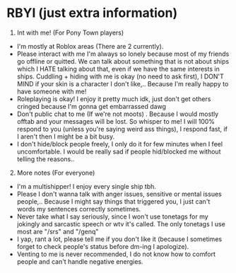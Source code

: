 # RBYI (just extra information)
1. Int with me! (For Pony Town players)
 - I'm mostly at Roblox areas (There are 2 currently).
 - Please interact with me I'm always so lonely because most of my friends go offline or quitted. We can talk about something that is not about ships which I HATE talking about that, even if we have the same interests in ships. Cuddling + hiding with me is okay (no need to ask first), I DON'T MIND if your skin is a character I don't like,.. Because I'm really happy to have someone with me!
 - Roleplaying is okay! I enjoy it pretty much idk, just don't get others cringed because I'm gonna get embarrassed dawg
 - Don't public chat to me (If we're not moots) . Because I would mostly offtab and your messages will be lost. So whisper to me! I will 100% respond to you (unless you're saying weird ass things), I respond fast, if I aren't then I might be a bit busy. 
 - I don't hide/block people freely, I only do it for few minutes when I feel uncomfortable. I would be really sad if people hid/blocked me without telling the reasons..
2. More notes (For everyone)
 - I'm a multishipper! I enjoy every single ship tbh.
 - Please I don't wanna talk with anger issues, sensitive or mental issues people,.. Because I might say things that triggered you, I just can't words my sentences correctly sometimes.
 - Never take what I say seriously, since I won't use tonetags for my jokingly and sarcastic speech or wtv it's called. The only tonetags I use most are "/srs" and "/genq"
 - I yap, rant a lot, please tell me if you don't like it (because I sometimes forget to check people's status before dm-ing I apologize).
 - Venting to me is never recommended, I do not know how to comfort people and can't handle negative energies.
